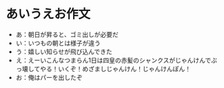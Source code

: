 # あいうえお作文
- あ：朝日が昇ると、ゴミ出しが必要だ
- い：いつもの朝とは様子が違う
- う：嬉しい知らせが飛び込んできた
- え：えーいこんなつまらん1日は四皇の赤髪のシャンクスがじゃんけんでぶっ壊してやる！いくぞ！めざましじゃんけん！じゃんけんぽん！
- お：俺はパーを出したぞ
